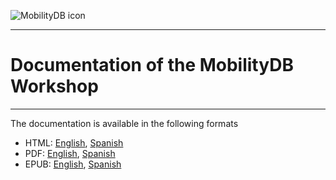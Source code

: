 <!--
   ****************************************************************************
    MobilityDB Manual
    Copyright(c) MobilityDB Contributors

    This documentation is licensed under a Creative Commons Attribution-Share
    Alike 3.0 License: https://creativecommons.org/licenses/by-sa/3.0/
   ****************************************************************************
-->
<img src="https://MobilityDB.github.io/MobilityDB/images/mobilitydb-logo.png"
     alt="MobilityDB icon"
     style="float: center; margin-right: 10px;" />

-----------------------------------------------
# **Documentation of the MobilityDB Workshop**
-----------------------------------------------

The documentation is available in the following formats

*   HTML: [English](./html/index.html), [Spanish](./es/html/index.html)
*   PDF: [English](./mobilitydb-workshop.pdf), [Spanish](./es/mobilitydb-workshop.pdf)
*   EPUB: [English](./mobilitydb-workshop.epub), [Spanish](./es/mobilitydb-workshop.epub)
